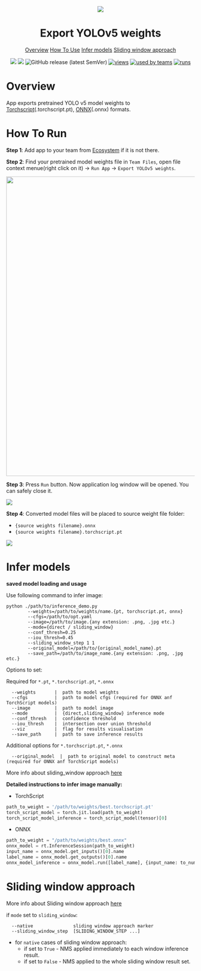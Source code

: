 <div align="center" markdown>
<img src="https://i.imgur.com/VwuZNID.png"/>

# Export YOLOv5 weights

<p align="center">
  <a href="#Overview">Overview</a>
  <a href="#How-To-Use">How To Use</a>
  <a href="#Infer-models">Infer models</a>
  <a href="#Sliding-window-approach">Sliding window approach</a>
</p>

[![](https://img.shields.io/badge/supervisely-ecosystem-brightgreen)](https://ecosystem.supervise.ly/apps/supervisely-ecosystem/yolov5/supervisely/export_weights)
[![](https://img.shields.io/badge/slack-chat-green.svg?logo=slack)](https://supervise.ly/slack)
![GitHub release (latest SemVer)](https://img.shields.io/github/v/release/supervisely-ecosystem/yolov5)
[![views](https://app.supervise.ly/public/api/v3/ecosystem.counters?repo=supervisely-ecosystem/yolov5/supervisely/export_weights&counter=views&label=views)](https://supervise.ly)
[![used by teams](https://app.supervise.ly/public/api/v3/ecosystem.counters?repo=supervisely-ecosystem/yolov5/supervisely/export_weights&counter=downloads&label=used%20by%20teams)](https://supervise.ly)
[![runs](https://app.supervise.ly/public/api/v3/ecosystem.counters?repo=supervisely-ecosystem/yolov5/supervisely/export_weights&counter=runs&label=runs&123)](https://supervise.ly)

</div>

# Overview

App exports pretrained YOLO v5 model weights to [Torchscript](https://pytorch.org/docs/stable/jit.html?highlight=model%20features)(.torchscript.pt), [ONNX](https://onnx.ai/index.html)(.onnx) formats. 

# How To Run
**Step 1**: Add app to your team from [Ecosystem](https://ecosystem.supervise.ly/apps/import-mot-format) if it is not there.

**Step 2**: Find your pretrained model weights file in `Team Files`, open file context menue(right click on it) -> `Run App` -> `Export YOLOv5 weights`.

<img src="https://i.imgur.com/uzMlQ2e.png" width="800px"/>

**Step 3**: Press `Run` button. Now application log window will be opened. You can safely close it.

<img src="https://i.imgur.com/zjXgxhg.png"/>

**Step 4**: Converted model files will be placed to source weight file folder:
 - `{source weights filename}.onnx`
 - `{source weights filename}.torchscript.pt`

<img src="https://i.imgur.com/Xk2Gzr0.png"/>

# Infer models

**saved model loading and usage**

Use following command to infer image:

```#!/bin/bash
python ./path/to/inference_demo.py
        --weights=/path/to/weights/name.{pt, torchscript.pt, onnx}
        --cfgs=/path/to/opt.yaml 
        --image=/path/to/image.{any extension: .png, .jpg etc.}
        --mode={direct / sliding_window}
        --conf_thresh=0.25
        --iou_thresh=0.45
        --sliding_window_step 1 1 
        --original_model=/path/to/{original_model_name}.pt
        --save_path=/path/to/image_name.{any extension: .png, .jpg etc.}
```
Options to set:

Required for `*.pt`, `*.torchscript.pt`, `*.onnx`
```
  --weights       |  path to model weights
  --cfgs          |  path to model cfgs (required for ONNX anf TorchScript models)
  --image         |  path to model image
  --mode          |  {direct,sliding_window} inference mode
  --conf_thresh   |  confidence threshold
  --iou_thresh    |  intersection over union threshold
  --viz           |  flag for results visualisation
  --save_path     |  path to save inference results
```

Additional options for `*.torchscript.pt`, `*.onnx`
```
  --original_model  |  path to original model to construct meta (required for ONNX anf TorchScript models)
```
More info about sliding_window approach [here](https://github.com/supervisely-ecosystem/yolov5/blob/master/supervisely/export_weights/README.md#sliding-window-approach)

**Detailed instructions to infer image manually:**

 - TorchScript
```python
path_to_weight = '/path/to/weights/best.torchscript.pt'
torch_script_model = torch.jit.load(path_to_weight)
torch_script_model_inference = torch_script_model(tensor)[0]
```
 - ONNX
```python
path_to_weight = "/path/to/weights/best.onnx"
onnx_model = rt.InferenceSession(path_to_weight)
input_name = onnx_model.get_inputs()[0].name
label_name = onnx_model.get_outputs()[0].name
onnx_model_inference = onnx_model.run([label_name], {input_name: to_numpy(tensor).astype(np.float32)})[0]
```

# Sliding window approach
More info about Sliding window approach [here](https://github.com/supervisely-ecosystem/yolov5/blob/master/supervisely/export_weights/src/inference_demo.py#L66)

if `mode` set to `sliding_window`:
```
  --native               sliding window approach marker
  --sliding_window_step  [SLIDING_WINDOW_STEP ...]
```
 - for `native` cases of sliding window approach: 
    - if set to `True` - NMS applied immediately to each window inference result.
    - if set to `False` - NMS applied to the whole sliding window result set.

